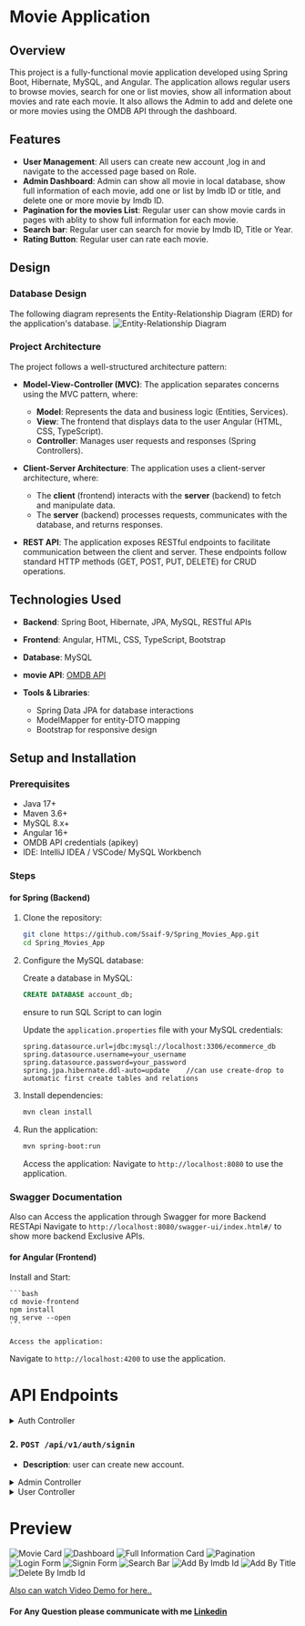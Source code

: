 # Movie Application

## Overview

This project is a fully-functional movie application developed using Spring Boot, Hibernate, MySQL, and Angular. The application allows regular users to browse movies, search for one or list movies, show all information about movies and rate each movie. It also allows the Admin to add and delete one or more movies using the OMDB API through the dashboard.

## Features
- **User Management**: All users can create new account ,log in and navigate to the accessed page based on Role.
- **Admin Dashboard**: Admin can show all movie in local database, show full information of each movie, add one or list by Imdb ID or title, and delete one or more movie by Imdb ID.
- **Pagination for the movies List**: Regular user can show movie cards in pages with ablity to show full information for each movie.
- **Search bar**: Regular user can search for movie by Imdb ID, Title or Year.
- **Rating Button**: Regular user can rate each movie.

## Design

### Database Design

The following diagram represents the Entity-Relationship Diagram (ERD) for the application's database.
![Entity-Relationship Diagram](https://github.com/Ssaif-9/Spring_Movies_App/blob/main/Attachment/ERD.png)

### Project Architecture

The project follows a well-structured architecture pattern:

- **Model-View-Controller (MVC)**: The application separates concerns using the MVC pattern, where:
    - **Model**: Represents the data and business logic (Entities, Services).
    - **View**: The frontend that displays data to the user Angular (HTML, CSS, TypeScript).
    - **Controller**: Manages user requests and responses (Spring Controllers).

- **Client-Server Architecture**: The application uses a client-server architecture, where:
    - The **client** (frontend) interacts with the **server** (backend) to fetch and manipulate data.
    - The **server** (backend) processes requests, communicates with the database, and returns responses.

- **REST API**: The application exposes RESTful endpoints to facilitate communication between the client and server. These endpoints follow standard HTTP methods (GET, POST, PUT, DELETE) for CRUD operations.

## Technologies Used

- **Backend**: Spring Boot, Hibernate, JPA, MySQL, RESTful APIs
- **Frontend**: Angular, HTML, CSS, TypeScript, Bootstrap
- **Database**: MySQL
- **movie API**: [OMDB API](https://www.omdbapi.com/)

- **Tools & Libraries**:
   - Spring Data JPA for database interactions
   - ModelMapper for entity-DTO mapping
   - Bootstrap for responsive design


   
## Setup and Installation

### Prerequisites

- Java 17+
- Maven 3.6+
- MySQL 8.x+
- Angular 16+
- OMDB API credentials (apikey)
- IDE: IntelliJ IDEA / VSCode/ MySQL Workbench  


### Steps
#### for Spring (Backend)
1. Clone the repository:

    ```bash
    git clone https://github.com/Ssaif-9/Spring_Movies_App.git
    cd Spring_Movies_App
    ```

2. Configure the MySQL database:

   Create a database in MySQL:

    ```sql
    CREATE DATABASE account_db;
    ```
    ensure to run SQL Script to can login 

   Update the `application.properties` file with your MySQL credentials:

    ```properties
    spring.datasource.url=jdbc:mysql://localhost:3306/ecommerce_db
    spring.datasource.username=your_username
    spring.datasource.password=your_password
    spring.jpa.hibernate.ddl-auto=update    //can use create-drop to automatic first create tables and relations
    ```

4. Install dependencies:

    ```bash
    mvn clean install
    ```

5. Run the application:

    ```bash
    mvn spring-boot:run
    ```

   Access the application:
   Navigate to `http://localhost:8080` to use the application.

### Swagger Documentation
   Also can Access the application through Swagger for more Backend RESTApi
   Navigate to `http://localhost:8080/swagger-ui/index.html#/` to show more backend Exclusive APIs.

#### for Angular (Frontend)
 Install and Start:

    ```bash
    cd movie-frontend
    npm install
    ng serve --open 
    ```

    Access the application:
   Navigate to `http://localhost:4200` to use the application.


# API Endpoints

<details>
<summary>Auth Controller</summary>

### 1. `POST /api/v1/auth/login`
- **Description**: cheak Authontication and authorization.
</details>

### 2. `POST /api/v1/auth/signin`
- **Description**: user can create new account.
</details>


<details>
<summary>Admin Controller</summary>

### 1. `GET /api/v1/admin`
- **Description**: List all movies.

### 2. `POST /api/v1/admin/add/imdbId`
- **Description**: Add one movie by imdbId.

### 3. `POST /api/v1/admin/add/title`
- **Description**: Add one movie by title.

### 4. `POST /api/v1/admin/addList/imdbId`
- **Description**: Add List of movies by imdbId.

### 5. `POST /api/v1/admin//delete/imdbId`
- **Description**: Delete one movie by imdbId.

### 6. `POST /api/v1/admin//deleteList/imdbId`
- **Description**: Delete List of movies by imdbId.


</details>

<details>
<summary>User Controller</summary>

### 1. `GET /api/v1/home/all`
- **Description**: List all movies without pages.

### 2. `GET /api/v1/home/"/page/{page}`
- **Description**: List all movies with pages.

### 3. `GET /api/v1/home/search/byTitle/{title}`
- **Description**: Search movie by title.

### 4. `GET /api/v1/home/search/byImdbId/{imdbId}`
- **Description**: Search movie by imdbId.

### 5. `GET /api/v1/"search/byYear/{year}"`
- **Description**: Search movie by year.

### 6. `GET /api/v1/home/gat/allInfo/{imdbId}"`
- **Description**: Catch all movie informations.

### 7. `GET /api/v1/home/gat/rate/{userName}/{imdbId}"`
- **Description**: Catch user movie rate.

### 8. `GET /api/v1/home/gat/rate/{userName}/{imdbId}/{rating}"`
- **Description**: rate movie from 1 to 5 star.
</details>


# Preview


![Movie Card](https://github.com/Ssaif-9/Spring_Movies_App/blob/main/Attachment/movieCard.png)
![Dashboard](https://github.com/Ssaif-9/Spring_Movies_App/blob/main/Attachment/dashboard.png)
![Full Information Card](https://github.com/Ssaif-9/Spring_Movies_App/blob/main/Attachment/fullInformation.png)
![Pagination](https://github.com/Ssaif-9/Spring_Movies_App/blob/main/Attachment/pages.png)
![Login Form](https://github.com/Ssaif-9/Spring_Movies_App/blob/main/Attachment/login.png)
![Signin Form](https://github.com/Ssaif-9/Spring_Movies_App/blob/main/Attachment/signin.png)
![Search Bar](https://github.com/Ssaif-9/Spring_Movies_App/blob/main/Attachment/searchBar.png)
![Add By Imdb Id](https://github.com/Ssaif-9/Spring_Movies_App/blob/main/Attachment/addByImdbId.png)
![Add By Title](https://github.com/Ssaif-9/Spring_Movies_App/blob/main/Attachment/addByTitle.png)
![Delete By Imdb Id](https://github.com/Ssaif-9/Spring_Movies_App/blob/main/Attachment/deleteByImdbId.png)

[Also can watch Video Demo for here..](https://drive.google.com/drive/folders/18IxGJh4YuI7FHYX4J7OyzpriykjeE6Oc?direction=a)


#### For Any Question please communicate with me [Linkedin](https://www.linkedin.com/in/seif-eldin-sultan-90b740233/)
